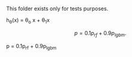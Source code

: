 This folder exists only for tests purposes.

h<sub>&theta;</sub>(x) = &theta;<sub>o</sub> x + &theta;<sub>1</sub>x

$$
p = 0.1p_{rf} + 0.9p_{lgbm}.
$$

p = 0.1p<sub>rf</sub> + 0.9p<sub>lgbm</sub>
